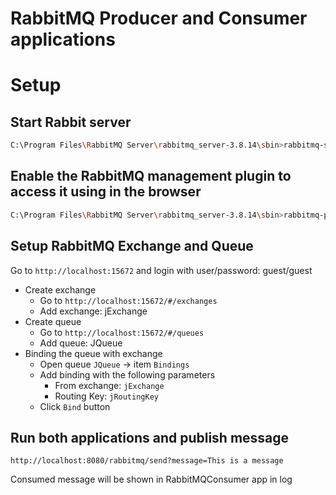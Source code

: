 # RabbitMQ Producer and Consumer applications

# Setup

## Start Rabbit server

```bash
C:\Program Files\RabbitMQ Server\rabbitmq_server-3.8.14\sbin>rabbitmq-server start
```

## Enable the RabbitMQ management plugin to access it using in the browser

```bash
C:\Program Files\RabbitMQ Server\rabbitmq_server-3.8.14\sbin>rabbitmq-plugins.bat enable rabbitmq_management
```

## Setup RabbitMQ Exchange and Queue
Go to ```http://localhost:15672``` and login with user/password: guest/guest

* Create exchange
  - Go to ```http://localhost:15672/#/exchanges```
  - Add exchange: jExchange
* Create queue
  - Go to ```http://localhost:15672/#/queues```
  - Add queue: JQueue
* Binding the queue with exchange
  - Open queue ```JQueue``` -> item ```Bindings```
  - Add binding with the following parameters
    * From exchange: ```jExchange```
    * Routing Key: ```jRoutingKey```
  - Click ```Bind``` button

## Run both applications and publish message
```
http://localhost:8080/rabbitmq/send?message=This is a message
```
Consumed message will be shown in RabbitMQConsumer app in log
